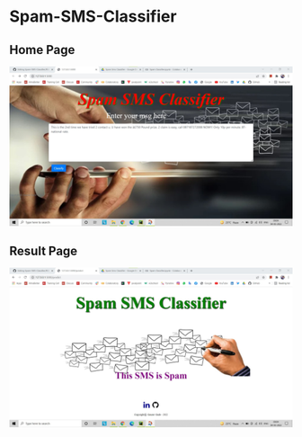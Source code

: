 # Spam-SMS-Classifier
## Home Page


![image](https://raw.githubusercontent.com/Gauravgade3/Spam-SMS-Classifier/main/Screenshot%202022-03-04%20090442.jpg)

## Result Page


![image](https://raw.githubusercontent.com/Gauravgade3/Spam-SMS-Classifier/main/Screenshot%202022-03-04%20090502.jpg)
